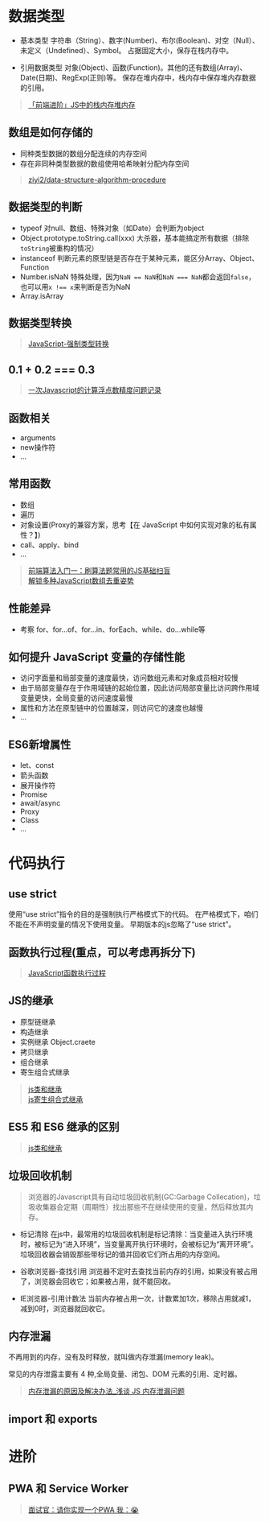 # 数据类型

* 基本类型
字符串（String）、数字(Number)、布尔(Boolean)、对空（Null）、未定义（Undefined）、Symbol。
占据固定大小，保存在栈内存中。

* 引用数据类型
对象(Object)、函数(Function)。其他的还有数组(Array)、Date(日期)、RegExp(正则)等。
保存在堆内存中，栈内存中保存堆内存数据的引用。

> [「前端进阶」JS中的栈内存堆内存](https://juejin.cn/post/6844903873992196110)

## 数组是如何存储的

* 同种类型数据的数组分配连续的内存空间
* 存在非同种类型数据的数组使用哈希映射分配内存空间

> [ziyi2/data-structure-algorithm-procedure](https://github.com/ziyi2/data-structure-algorithm-procedure/blob/master/src/Hash.js)

## 数据类型的判断

* typeof 对null、数组、特殊对象（如Date）会判断为object
* Object.prototype.toString.call(xxx) 大杀器，基本能搞定所有数据（排除`toString`被重构的情况）
* instanceof 判断元素的原型链是否存在于某种元素，能区分Array、Object、Function
* Number.isNaN 特殊处理，因为`NaN == NaN`和`NaN === NaN`都会返回`false`，也可以用`x !== x`来判断是否为NaN
* Array.isArray

## 数据类型转换

> [JavaScript-强制类型转换](https://juejin.cn/post/6855920843260690440)

## 0.1 + 0.2 === 0.3

> [一次Javascript的计算浮点数精度问题记录](https://juejin.cn/post/6944243108410458149)

## 函数相关

* arguments
* new操作符
* ...

## 常用函数

* 数组
* 遍历
* 对象设置(Proxy的兼容方案，思考【在 JavaScript 中如何实现对象的私有属性？】)
* call、apply、bind
* ...

> [前端算法入门一：刷算法题常用的JS基础扫盲](https://juejin.cn/post/7087134135193436197)<br>
[解锁多种JavaScript数组去重姿势](https://juejin.cn/post/6844903608467587085)

## 性能差异

* 考察 for、for...of、for...in、forEach、while、do...while等

## 如何提升 JavaScript 变量的存储性能

* 访问字面量和局部变量的速度最快，访问数组元素和对象成员相对较慢
* 由于局部变量存在于作用域链的起始位置，因此访问局部变量比访问跨作用域变量更快，全局变量的访问速度最慢
* 属性和方法在原型链中的位置越深，则访问它的速度也越慢
* ...

## ES6新增属性

* let、const
* 箭头函数
* 展开操作符
* Promise
* await/async
* Proxy
* Class
* ...

# 代码执行

## use strict

使用“use strict”指令的目的是强制执行严格模式下的代码。 在严格模式下，咱们不能在不声明变量的情况下使用变量。 早期版本的js忽略了“use strict”。

## 函数执行过程(重点，可以考虑再拆分下)

> [JavaScript函数执行过程](https://juejin.cn/post/6847902222144159752)

## JS的继承

* 原型链继承
* 构造继承
* 实例继承 Object.craete
* 拷贝继承
* 组合继承
* 寄生组合式继承

> [js类和继承](https://github.com/ziyi2/js/blob/master/JS%E7%B1%BB%E5%92%8C%E7%BB%A7%E6%89%BF.md)<br>
[js寄生组合式继承](https://blog.csdn.net/qq_26222859/article/details/77508778)

## ES5 和 ES6 继承的区别

> [js类和继承](https://github.com/ziyi2/js/blob/master/JS%E7%B1%BB%E5%92%8C%E7%BB%A7%E6%89%BF.md)

## 垃圾回收机制

> 浏览器的Javascript具有自动垃圾回收机制(GC:Garbage Collecation)，垃圾收集器会定期（周期性）找出那些不在继续使用的变量，然后释放其内存。

* 标记清除
在js中，最常用的垃圾回收机制是标记清除：当变量进入执行环境时，被标记为“进入环境”，当变量离开执行环境时，会被标记为“离开环境”。垃圾回收器会销毁那些带标记的值并回收它们所占用的内存空间。

* 谷歌浏览器-查找引用
浏览器不定时去查找当前内存的引用，如果没有被占用了，浏览器会回收它；如果被占用，就不能回收。

* IE浏览器-引用计数法
当前内存被占用一次，计数累加1次，移除占用就减1，减到0时，浏览器就回收它。

## 内存泄漏

不再用到的内存，没有及时释放，就叫做内存泄漏(memory leak)。

常见的内存泄露主要有 4 种,全局变量、闭包、DOM 元素的引用、定时器。

> [内存泄漏的原因及解决办法_浅谈 JS 内存泄漏问题](https://blog.csdn.net/weixin_39849287/article/details/110963792)

## import 和 exports

# 进阶

## PWA 和 Service Worker

> [面试官：请你实现一个PWA 我：😭](https://juejin.cn/post/6844904052166230030)
